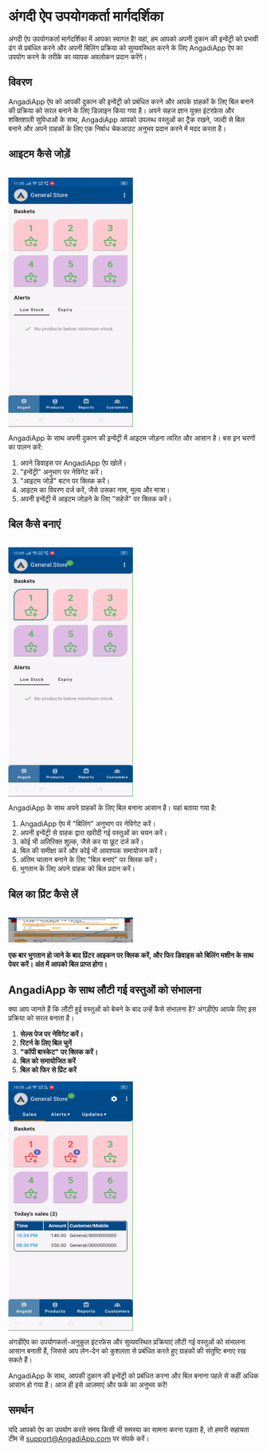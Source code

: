 # अंगदी ऐप उपयोगकर्ता मार्गदर्शिका

अंगदी ऐप उपयोगकर्ता मार्गदर्शिका में आपका स्वागत है! यहां, हम आपको अपनी दुकान की इन्वेंट्री को प्रभावी ढंग से प्रबंधित करने और अपनी बिलिंग प्रक्रिया को सुव्यवस्थित करने के लिए AngadiApp ऐप का उपयोग करने के तरीके का व्यापक अवलोकन प्रदान करेंगे।

## विवरण 

AngadiApp ऐप को आपकी दुकान की इन्वेंट्री को प्रबंधित करने और आपके ग्राहकों के लिए बिल बनाने की प्रक्रिया को सरल बनाने के लिए डिज़ाइन किया गया है। अपने सहज ज्ञान युक्त इंटरफ़ेस और शक्तिशाली सुविधाओं के साथ, AngadiApp आपको उपलब्ध वस्तुओं का ट्रैक रखने, जल्दी से बिल बनाने और अपने ग्राहकों के लिए एक निर्बाध चेकआउट अनुभव प्रदान करने में मदद करता है।

## आइटम कैसे जोड़ें 

<br>

<div style="width: 250px; height: 500px; overflow: hidden;">
  <img src="\.vitepress\assets\add_item.gif" alt="Add Items" style="width: 100%; height: 100%;">
</div>

AngadiApp के साथ अपनी दुकान की इन्वेंट्री में आइटम जोड़ना त्वरित और आसान है। बस इन चरणों का पालन करें:

1. अपने डिवाइस पर AngadiApp ऐप खोलें।
2. "इन्वेंट्री" अनुभाग पर नेविगेट करें।
3. "आइटम जोड़ें" बटन पर क्लिक करें।
4. आइटम का विवरण दर्ज करें, जैसे उसका नाम, मूल्य और मात्रा।
5. अपनी इन्वेंट्री में आइटम जोड़ने के लिए "सहेजें" पर क्लिक करें।

## बिल कैसे बनाएं

<br>

<div style="width: 250px; height: 500px; overflow: hidden;">
  <img src="\.vitepress\assets\make_bill.gif" alt="Generate Bills" style="width: 100%; height: 100%;">
</div>

AngadiApp के साथ अपने ग्राहकों के लिए बिल बनाना आसान है। यहां बताया गया है:

1. AngadiApp ऐप में "बिलिंग" अनुभाग पर नेविगेट करें।
2. अपनी इन्वेंट्री से ग्राहक द्वारा खरीदी गई वस्तुओं का चयन करें।
3. कोई भी अतिरिक्त शुल्क, जैसे कर या छूट दर्ज करें।
4. बिल की समीक्षा करें और कोई भी आवश्यक समायोजन करें।
5. अंतिम चालान बनाने के लिए "बिल बनाएं" पर क्लिक करें।
6. भुगतान के लिए अपने ग्राहक को बिल प्रदान करें।

## बिल का प्रिंट कैसे लें 

<br>


<img src="\.vitepress\assets\7.jpeg" width="250" height="50">

**एक बार भुगतान हो जाने के बाद प्रिंटर आइकन पर क्लिक करें, और फिर डिवाइस को बिलिंग मशीन के साथ पेयर करें। अंत में आपको बिल प्राप्त होगा।**


## AngadiApp के साथ लौटी गई वस्तुओं को संभालना

क्या आप जानते हैं कि लौटी हुई वस्तुओं को बेचने के बाद उन्हें कैसे संभालना है? अंगड़ीऐप आपके लिए इस प्रक्रिया को सरल बनाता है।

1. **सेल्स पेज पर नेविगेट करें।** 
2. **रिटर्न के लिए बिल चुनें** 
3. **"कॉपी बास्केट" पर क्लिक करें।**
4. **बिल को समायोजित करें** 
5. **बिल को फिर से प्रिंट करें**


<div style="width: 250px; height: 500px; overflow: hidden;">
  <img src="\.vitepress\assets\returned_items_bill.gif" alt="Returned Items Bills" style="width: 100%; height: 100%;">
</div>


अंगडीऐप का उपयोगकर्ता-अनुकूल इंटरफेस और सुव्यवस्थित प्रक्रियाएं लौटी गई वस्तुओं को संभालना आसान बनाती हैं, जिससे आप लेन-देन को कुशलता से प्रबंधित करते हुए ग्राहकों की संतुष्टि बनाए रख सकते हैं।


AngadiApp के साथ, आपकी दुकान की इन्वेंट्री को प्रबंधित करना और बिल बनाना पहले से कहीं अधिक आसान हो गया है। आज ही इसे आज़माएं और फर्क का अनुभव करें!

## समर्थन 

यदि आपको ऐप का उपयोग करते समय किसी भी समस्या का सामना करना पड़ता है, तो हमारी सहायता टीम से support@AngadiApp.com पर संपर्क करें।
